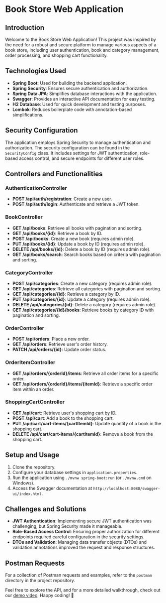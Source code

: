 # Book Store Web Application

## Introduction

Welcome to the Book Store Web Application! This project was inspired by the need for a robust and secure platform to manage various aspects of a book store, including user authentication, book and category management, order processing, and shopping cart functionality.

## Technologies Used

- **Spring Boot**: Used for building the backend application.
- **Spring Security**: Ensures secure authentication and authorization.
- **Spring Data JPA**: Simplifies database interactions with the application.
- **Swagger**: Provides an interactive API documentation for easy testing.
- **H2 Database**: Used for quick development and testing purposes.
- **Lombok**: Reduces boilerplate code with annotation-based simplifications.

## Security Configuration

The application employs Spring Security to manage authentication and authorization. The security configuration can be found in the `SecurityConfig` class. It includes settings for JWT authentication, role-based access control, and secure endpoints for different user roles.

## Controllers and Functionalities

### AuthenticationController

- **POST /api/auth/registration**: Create a new user.
- **POST /api/auth/login**: Authenticate and retrieve a JWT token.

### BookController

- **GET /api/books**: Retrieve all books with pagination and sorting.
- **GET /api/books/{id}**: Retrieve a book by ID.
- **POST /api/books**: Create a new book (requires admin role).
- **PUT /api/books/{id}**: Update a book by ID (requires admin role).
- **DELETE /api/books/{id}**: Delete a book by ID (requires admin role).
- **GET /api/books/search**: Search books based on criteria with pagination and sorting.

### CategoryController

- **POST /api/categories**: Create a new category (requires admin role).
- **GET /api/categories**: Retrieve all categories with pagination and sorting.
- **GET /api/categories/{id}**: Retrieve a category by ID.
- **PUT /api/categories/{id}**: Update a category (requires admin role).
- **DELETE /api/categories/{id}**: Delete a category (requires admin role).
- **GET /api/categories/{id}/books**: Retrieve books by category ID with pagination and sorting.

### OrderController

- **POST /api/orders**: Place a new order.
- **GET /api/orders**: Retrieve user's order history.
- **PATCH /api/orders/{id}**: Update order status.

### OrderItemController

- **GET /api/orders/{orderId}/items**: Retrieve all order items for a specific order.
- **GET /api/orders/{orderId}/items/{itemId}**: Retrieve a specific order item within an order.

### ShoppingCartController

- **GET /api/cart**: Retrieve user's shopping cart by ID.
- **POST /api/cart**: Add a book to the shopping cart.
- **PUT /api/cart/cart-items/{cartItemId}**: Update quantity of a book in the shopping cart.
- **DELETE /api/cart/cart-items/{cartItemId}**: Remove a book from the shopping cart.

## Setup and Usage

1. Clone the repository.
2. Configure your database settings in `application.properties`.
3. Run the application using `./mvnw spring-boot:run` (or `./mvnw.cmd` on Windows).
4. Access the Swagger documentation at `http://localhost:8080/swagger-ui/index.html`.

## Challenges and Solutions

- **JWT Authentication**: Implementing secure JWT authentication was challenging, but Spring Security made it manageable.
- **Role-Based Access Control**: Ensuring proper authorization for different endpoints required careful configuration in the security settings.
- **DTOs and Validation**: Managing data transfer objects (DTOs) and validation annotations improved the request and response structures.

## Postman Requests

For a collection of Postman requests and examples, refer to the `postman` directory in the project repository.

Feel free to explore the API, and for a more detailed walkthrough, check out our [demo video](https://www.loom.com/share/35354910a8e84286ad1c9a4c6ecc357f). Happy coding! 🚀
